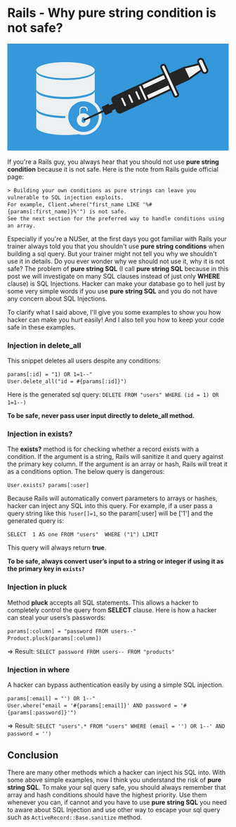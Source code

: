 # Rails - Why pure string condition is not safe?


![](assets/images/rails-why-pure-string-condition-is-not-safe/injection.jpg)

If you're a Rails guy, you always hear that you should not use **pure string condition** because it is not safe. Here is the note from Rails guide official page:

    > Building your own conditions as pure strings can leave you vulnerable to SQL injection exploits.
    For example, Client.where("first_name LIKE '%#{params[:first_name]}%'") is not safe.
    See the next section for the preferred way to handle conditions using an array.

Especially if you're a NUSer, at the first days you got familiar with Rails your trainer always told you that you shouldn't use **pure string conditions** when building a sql query. But your trainer might not tell you why we shouldn't use it in details. Do you ever wonder why we should not use it, why it is not safe? The problem of  **pure string SQL** (I call **pure string SQL** because in this post we will investigate on many SQL clauses instead of just only **WHERE** clause) is SQL Injections. Hacker can make your database go to hell just by some very simple words if you use **pure string SQL** and you do not have any concern about SQL Injections.

To clarify what I said above, I'll give you some examples to show you how hacker can make you hurt easily! And I also tell you how to keep your code safe in these examples.

### Injection in **delete_all**

This snippet deletes all users despite any conditions:

    params[:id] = "1) OR 1=1--"
    User.delete_all("id = #{params[:id]}")

Here is the generated sql query: `DELETE FROM "users" WHERE (id = 1) OR 1=1--)`

**To be safe, never pass user input directly to delete_all method.**

### Injection in **exists?**

The **exists?** method is for checking whether a record exists with a condition. If the argument is a string, Rails will sanitize it and query against the primary key column. If the argument is an array or hash, Rails will treat it as a conditions option. The below query is dangerous:

    User.exists? params[:user]

Because Rails will automatically convert parameters to arrays or hashes, hacker can inject any SQL into this query. For example, if a user pass a query string like this `?user[]=1`, so the param[:user] will be ['1'] and the generated query is:

    SELECT  1 AS one FROM "users"  WHERE ("1") LIMIT

This query will always return **true**. 

**To be safe, always convert user’s input to a string or integer if using it as the primary key in `exists?`**

### Injection in **pluck**

Method **pluck** accepts all SQL statements. This allows a hacker to completely control the query from **SELECT** clause. Here is how a hacker can steal your users’s passwords:

    params[:column] = "password FROM users--"
    Product.pluck(params[:column])

=> Result: `SELECT password FROM users-- FROM "products"`

### Injection in **where**

A hacker can bypass authentication easily by using a simple SQL injection.

    params[:email] = "') OR 1--"
    User.where("email = '#{params[:email]}' AND password = '#{params[:password]}'")

=> Result:  `SELECT "users".* FROM "users" WHERE (email = '') OR 1--' AND password = '')`

## Conclusion

There are many other methods which a hacker can inject his SQL into. With some above simple examples, now I think you understand the risk of **pure string SQL**. To make your sql query safe, you should always remember that array and hash conditions should have the highest priority. Use them whenever you can, if cannot and you have to use **pure string SQL** you need to aware about SQL Injection and use other way to escape your sql query such as `ActiveRecord::Base.sanitize` method.
